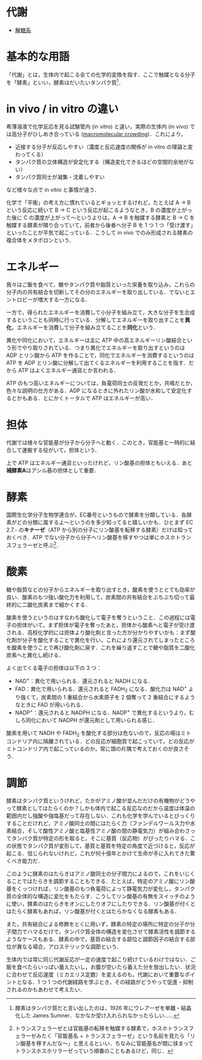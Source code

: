 # 代謝
- [解糖系](./glycolysis.md)

# 基本的な用語
「代謝」とは，生体内で起こる全ての化学的変換を指す．ここで触媒となる分子を「酵素」といい，酵素はだいたいタンパク質[^Sumner]．

[^Sumner]: 酵素はタンパク質だと言い出したのは，1926 年にウレアーゼを単離・結晶化した James Sumner．なかなか受け入れられなかったらしい……

# in vivo / in vitro の違い
希薄溶液で化学反応を見る試験管内 (in vitro) と違い，実際の生体内 (in vivo) では高分子がひしめき合っている ([macromolecular crowding](https://ja.wikipedia.org/wiki/%E5%88%86%E5%AD%90%E3%82%AF%E3%83%A9%E3%82%A6%E3%83%87%E3%82%A3%E3%83%B3%E3%82%B0))．これにより，

- 近接する分子が反応しやすい（濃度と反応速度の関係が in vitro の理論と変わってくる）
- タンパク質の立体構造が安定化する（構造変化できるほどの空間的余地がない）
- タンパク質同士が凝集・沈着しやすい

など様々な点で in vitro と事情が違う．

化学で「平衡」の考え方に慣れているとギョッとするけれど，たとえば A → B という反応に続いて B → C という反応が起こるようなとき，B の濃度が上がった後に C の濃度が上がって〜というよりは，A → B を触媒する酵素と B → C を触媒する酵素が隣り合っていて，前者から後者へ分子 B を 1 つ 1 つ「受け渡す」といったことが平気で起こっている．こうして in vivo でのみ形成される酵素の複合体をメタボロンという．
# エネルギー
我々はご飯を食べて，糖やタンパク質や脂質といった栄養を取り込み，これらの分子内の共有結合を切断してその分のエネルギーを取り出している．でないとエントロピーが増大する一方になる．

一方で，得られたエネルギーを消費して小分子を組み立て，大きな分子を生合成するということも同時に行っている．分解してエネルギーを取り出すことを**異化**，エネルギーを消費して分子を組み立てることを**同化**という．

異化や同化において，エネルギーは主に ATP 中の高エネルギーリン酸結合という形でやり取りされている．つまり異化でエネルギーを取り出すというのは ADP とリン酸から ATP を作ることで，同化でエネルギーを消費するというのは ATP を ADP とリン酸に分解して出てくるエネルギーを利用することを指す．だから ATP はよくエネルギー通貨とか言われる．

ATP のもつ高いエネルギーについては，負電荷同士の反発だとか，共鳴だとか，色々な説明の仕方がある．ADP になるときに外れたリン酸が水和して安定化するとかもある．とにかくトータルで ATP はエネルギーが高い．

# 担体
代謝では様々な官能基が分子から分子へと動く．このとき，官能基と一時的に結合して運搬する役がいて，担体という．

上で ATP はエネルギー通貨といったけれど，リン酸基の担体ともいえる．あと**補酵素A**はアシル基の担体として重要．

# 酵素
国際⽣化学分⼦⽣物学連合が，EC番号というもので酵素を分類している．各酵素がどの分類に属するよ〜というのを多少知ってると嬉しいかも．ひとまず EC 2.7.- の**キナーゼ**（ATP から別の分子にリン酸基を転移する酵素）だけは知っておくべき．ATP でない分子から分子へリン酸基を移すやつは単にホスホトランスフェラーゼと呼ぶ[^transferase]．

[^transferase]: トランスフェラーゼとは官能基の転移を触媒する酵素で，ホスホトランスフェラーゼみたく「官能基名 + トランスフェラーゼ」という名前を見たら「リン酸基を移すんだな〜」と思えるといい．ちなみに官能基名が間に挟まってトランスホスホリラーゼっていう順番のこともあるけど，同じ．

# 酸素
糖や脂質などの分子からエネルギーを取り出すとき，酸素を使うととても効率が良い．酸素のもつ強い酸化力を利用して，炭素間の共有結合をぶちぶち切って最終的に二酸化炭素まで細かくする．

酸素を使うというのはすなわち酸化して電子を奪うということ．この過程には電子の担体がいて，まず担体が電子を奪ったあと，担体から酸素へと電子が受け渡される．高校化学的には担体より酸化剤と言った方が分かりやすいかも：まず酸化剤が分子を酸化することで異化を行い，これにより還元されてしまったところを酸素を使うことで再び酸化剤に戻す．これを繰り返すことで糖や脂質を二酸化炭素へと異化し続ける．

よく出てくる電子の担体は以下の 3 つ：
- NAD<sup>+</sup>：異化で用いられる．還元されると NADH になる．
- FAD：異化で用いられる．還元されると FADH<sub>2</sub> になる．酸化力は NAD<sup>+</sup> より強くて，炭素間の 1 重結合から水素原子を 2 個奪って 2 重結合にするようなときに FAD が用いられる．
- NADP<sup>+</sup>：還元されると NADPH になる．NADP<sup>+</sup> で異化するというより，むしろ同化において NADPH が還元剤として用いられる感じ．

酸素を用いて NADH や FADH<sub>2</sub> を酸化する部分は危ないので，反応の場はミトコンドリア内に隔離されている．どの反応が細胞質で起こっていて，どの反応がミトコンドリア内で起こっているのか，常に頭の片隅で考えておくのが良さそう．

# 調節
酵素はタンパク質というけれど，たかがアミノ酸が並んだだけの有機物がどうやって酵素としてはたらくのか？しかも体内で起こる反応なのだから温度は体温の範囲内だし強酸や強塩基だって存在しない．これも化学を学んでいるとびっくりすることだけれど，アミノ酸同士の間にはたらく力（ファンデルワールス力や水素結合，そして酸性アミノ酸と塩基性アミノ酸の間の静電気力）が組み合わさってタンパク質が特定の形を取ると，そこに基質（反応物）がぴったりハマる．この状態でタンパク質が変形して，基質と基質を特定の角度で近づけると，反応が起こる．信じられないけれど，これが何十億年とかけて生命が手に入れてきた驚くべき能力だ．

このように酵素のはたらきはアミノ酸同士の分子間力によるので，これをいじくることではたらきを調節することもできる．たとえば，特定のアミノ酸にリン酸基をくっつければ，リン酸基のもつ負電荷によって静電気力が変化し，タンパク質の全体的な構造に変化をもたらす．こうしてリン酸基の有無をスイッチのように使い，酵素のはたらきをオンにしたりオフにしたりできる．リン酸基が付くとはたらく酵素もあれば，リン酸基が付くとはたらかなくなる酵素もある．

また，共有結合による修飾をとくに用いず，酵素の特定の場所に特定の分子が分子間力でハマるだけで，タンパク質全体の構造を変化させて酵素活性を調節するようなケースもある．酵素の中で，基質の結合する部位と調節因子の結合する部位が異なる場合，アロステリックな調節という．

生体内では常に同じ代謝反応が一定の速度で起こり続けているわけではない．ご飯を食べたらいっぱい蓄えたいし，お腹が空いたら蓄えた分を放出したい．状況に合わせて反応速度（ミカエリス定数）を変えるのも，代謝において重要なポイントとなる．1 つ 1 つの代謝経路を学ぶとき，その経路がどうやって促進・抑制されるのかもあわせて考えたい．